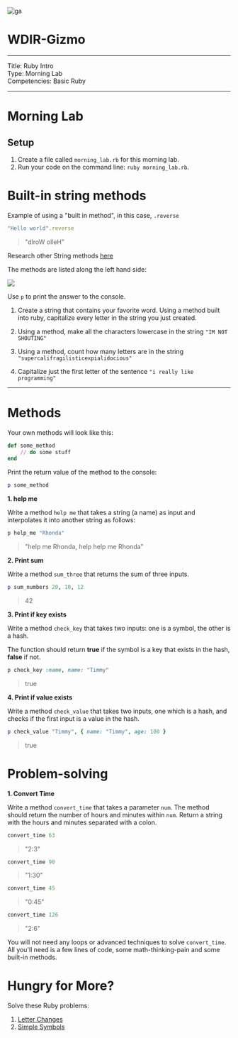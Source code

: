 ![ga](http://mobbook.generalassemb.ly/ga_cog.png)

# WDIR-Gizmo

---
Title: Ruby Intro<br>
Type: Morning Lab<br>
Competencies: Basic Ruby<br>

---

# Morning Lab

## Setup

1. Create a file called `morning_lab.rb` for this morning lab.
2. Run your code on the command line: `ruby morning_lab.rb`.

# Built-in string methods

Example of using a "built in method", in this case, `.reverse`

```ruby
"Hello world".reverse
```
> "dlroW olleH"

Research other String methods [here](http://ruby-doc.org/core-2.4.1/String.html)

The methods are listed along the left hand side:

![](https://i.imgur.com/GHJNDEK.png)

Use `p` to print the answer to the console.

1. Create a string that contains your favorite word. Using a method built into ruby, capitalize every letter in the string you just created.

2. Using a method, make all the characters lowercase in the string `"IM NOT SHOUTING"`

3. Using a method, count how many letters are in the string `"supercalifragilisticexpialidocious"`

4. Capitalize just the first letter of the sentence `"i really like programming"`

<hr>

# Methods

Your own methods will look like this:

```ruby
def some_method
	// do some stuff
end
```

Print the return value of the method to the console:

```ruby
p some_method
```


**1. help me**

Write a method `help me` that takes a string (a name) as input and interpolates it into another string as follows:

```ruby
p help_me "Rhonda"
```
> "help me Rhonda, help help me Rhonda"

**2. Print sum**

Write a method `sum_three` that returns the sum of three inputs.

```ruby
p sum_numbers 20, 10, 12
```
> 42

**3. Print if key exists**

Write a method `check_key` that takes two inputs: one is a symbol, the other is a hash.

The function should return **true** if the symbol is a key that exists in the hash, **false** if not.

```ruby
p check_key :name, name: "Timmy"
```
> true

**4. Print if value exists**

Write a method `check_value` that takes two inputs, one which is a hash, and checks if the first input is a value in the hash.

```ruby
p check_value "Timmy", { name: "Timmy", age: 100 }
```
> true


# Problem-solving

**1. Convert Time**

Write a method `convert_time` that takes a parameter `num`. The method should return the number of hours and minutes within `num`. Return a string with the hours and minutes separated with a colon.

```ruby
convert_time 63
```
> "2:3"

```ruby
convert_time 90
```
> "1:30"

```ruby
convert_time 45
```
> "0:45"

```ruby
convert_time 126
```
> "2:6"

You will not need any loops or advanced techniques to solve `convert_time`. All you'll need is a few lines of code, some math-thinking-pain and some built-in methods.

# Hungry for More?

Solve these Ruby problems:

1. [Letter Changes](https://coderbyte.com/editor/guest:Letter%20Changes:Ruby)
2. [Simple Symbols](https://coderbyte.com/editor/guest:Simple%20Symbols:Ruby)

